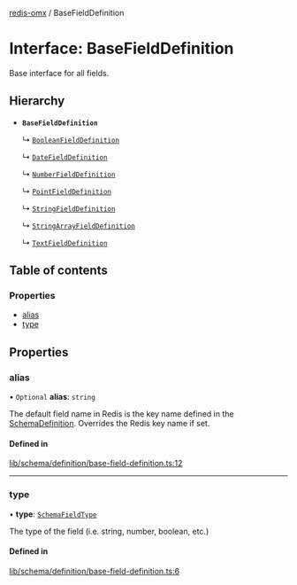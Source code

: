 [redis-omx](../README.md) / BaseFieldDefinition

# Interface: BaseFieldDefinition

Base interface for all fields.

## Hierarchy

- **`BaseFieldDefinition`**

  ↳ [`BooleanFieldDefinition`](BooleanFieldDefinition.md)

  ↳ [`DateFieldDefinition`](DateFieldDefinition.md)

  ↳ [`NumberFieldDefinition`](NumberFieldDefinition.md)

  ↳ [`PointFieldDefinition`](PointFieldDefinition.md)

  ↳ [`StringFieldDefinition`](StringFieldDefinition.md)

  ↳ [`StringArrayFieldDefinition`](StringArrayFieldDefinition.md)

  ↳ [`TextFieldDefinition`](TextFieldDefinition.md)

## Table of contents

### Properties

- [alias](BaseFieldDefinition.md#alias)
- [type](BaseFieldDefinition.md#type)

## Properties

### alias

• `Optional` **alias**: `string`

The default field name in Redis is the key name defined in the
[SchemaDefinition](../README.md#schemadefinition). Overrides the Redis key name if set.

#### Defined in

[lib/schema/definition/base-field-definition.ts:12](https://github.com/redis/redis-omx-node/blob/20561ae/lib/schema/definition/base-field-definition.ts#L12)

___

### type

• **type**: [`SchemaFieldType`](../README.md#schemafieldtype)

The type of the field (i.e. string, number, boolean, etc.)

#### Defined in

[lib/schema/definition/base-field-definition.ts:6](https://github.com/redis/redis-omx-node/blob/20561ae/lib/schema/definition/base-field-definition.ts#L6)
